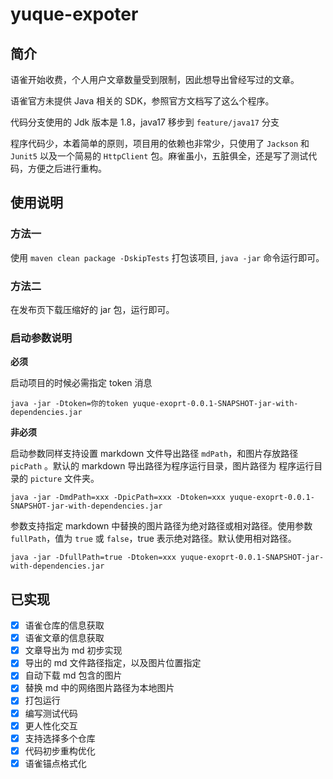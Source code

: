 # yuque-expoter

## 简介

语雀开始收费，个人用户文章数量受到限制，因此想导出曾经写过的文章。

语雀官方未提供 Java 相关的 SDK，参照官方文档写了这么个程序。

代码分支使用的 Jdk 版本是 1.8，java17 移步到 `feature/java17` 分支

程序代码少，本着简单的原则，项目用的依赖也非常少，只使用了 `Jackson` 和 `Junit5` 以及一个简易的 `HttpClient` 包。麻雀虽小，五脏俱全，还是写了测试代码，方便之后进行重构。

## 使用说明

### 方法一

使用 `maven clean package -DskipTests` 打包该项目, `java -jar` 命令运行即可。

### 方法二

在发布页下载压缩好的 jar 包，运行即可。

### 启动参数说明

**必须**

启动项目的时候必需指定 token 消息

```shell
java -jar -Dtoken=你的token yuque-exoprt-0.0.1-SNAPSHOT-jar-with-dependencies.jar
```

**非必须**

启动参数同样支持设置 markdown 文件导出路径 `mdPath`，和图片存放路径 `picPath` 。默认的 markdown 导出路径为程序运行目录，图片路径为
程序运行目录的 `picture` 文件夹。

```shell
java -jar -DmdPath=xxx -DpicPath=xxx -Dtoken=xxx yuque-exoprt-0.0.1-SNAPSHOT-jar-with-dependencies.jar
```

参数支持指定 markdown 中替换的图片路径为绝对路径或相对路径。使用参数 `fullPath`，值为 `true` 或 `false`，true
表示绝对路径。默认使用相对路径。

```shell
java -jar -DfullPath=true -Dtoken=xxx yuque-exoprt-0.0.1-SNAPSHOT-jar-with-dependencies.jar
```

## 已实现

- [x] 语雀仓库的信息获取
- [x] 语雀文章的信息获取
- [x] 文章导出为 md 初步实现
- [x] 导出的 md 文件路径指定，以及图片位置指定
- [x] 自动下载 md 包含的图片
- [x] 替换 md 中的网络图片路径为本地图片
- [x] 打包运行
- [x] 编写测试代码
- [x] 更人性化交互
- [x] 支持选择多个仓库
- [x] 代码初步重构优化
- [x] 语雀锚点格式化
